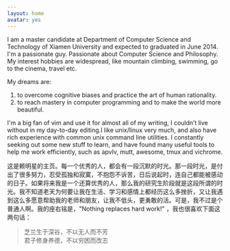 ```yaml
---
layout: home
avatar: yes
---
```


I am a master candidate at Department of Computer Science and Technology of Xiamen University and expected to graduated in June 2014. I'm a passionate guy. Passionate about Computer Science and Philosophy. My interest hobbies are widespread, like mountain climbing, swimming, go to the cinema, travel etc.

My dreams are:

1. to overcome cognitive biases and practice the art of human rationality.
1. to reach mastery in computer programming and to make the world more beautiful.

I'm a big fan of vim and use it for almost all of my writing, I couldn’t live without in my day-to-day editing.I like unix/linux very much, and also have rich experience with common unix command line utilities. I constantly seeking out some new stuff to learn, and have found many useful tools to help me work efficiently, such as apvlv, mutt, awesome, tmux and vichrome.

这是赖明星的主页。每一个优秀的人，都会有一段沉默的时光。那一段时光，是付出了很多努力，忍受孤独和寂寞，不抱怨不诉苦，日后说起时，连自己都能被感动的日子。如果将来我是一个还算优秀的人，那么我的研究生阶段就是这段所谓的时光。我不知道老天为何要让我在生活、学习和感情上都经历这么多挫折，又让我遇到这么多愿意帮助我的老师和朋友，让我不低头，更勇敢的活。可是，我不过是个普通人啊。我的座右铭是，"Nothing replaces hard work!" ，我也很喜欢下面这两句话：

>芝兰生于深谷，不以无人而不芳  
>君子修身养德，不以穷困而改志
